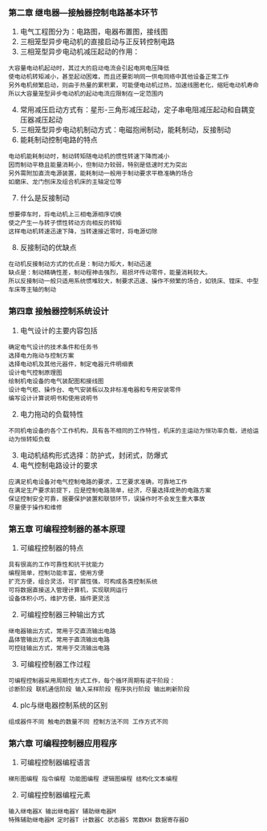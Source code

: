 ### 第二章 继电器—接触器控制电路基本环节

1. 电气工程图分为：电路图，电器布置图，接线图
2. 三相笼型异步电动机的直接启动与正反转控制电路
3. 三相笼型异步电动机减压起动的作用：
```
大容量电动机起动时，其过大的启动电流会引起电网电压降低
使电动机转矩减小，甚至起动困难，而且还要影响同一供电同络中其他设备正常工作
另外电机频繁启动，则由于热量的累积累，可能便电动机过热，加速线圈老化，缩短电动机寿命
所以大容量笼型异步电动机的起动电流应限制在一定范围内
```
4. 常用减压启动方式有：星形-三角形减压起动，定子串电阻减压起动和自耦变压器减压起动
5. 三相笼型异步电动机制动方式：电磁抱闸制动，能耗制动，反接制动
6. 能耗制动控制电路的特点
```
电动机能耗制动时，制动转矩随电动机的惯性转速下降而减小
因而制动平稳且能量消耗小，但制动力较弱，特别是低速时尤为突出
另外需附加直流电源装置，能耗制动一般用于制动要求平稳准确的场合
如磨床、龙门刨床及组合机床的主轴定位等
```

7. 什么是反接制动
```
想要停车时，将电动机上三相电源相序切换
使之产生一与转子惯性转动方向相反的转矩
这样电动机转速迅速下降，当转速接近零时，将电源切除
```

8. 反接制动的优缺点
```
在动机反接制动方式的优点是：制动力矩大，制动迅速
缺点是：制动精确性差，制动程神击强烈，易损坏传动零件，能量消耗较大。
所以反接制动一般只适用系统惯堆较大，制要求迅速、操作不频繁的场合，如铣床、镗床、中型车床等主轴的制动
```


### 第四章 接触器控制系统设计
1. 电气设计的主要内容包括
```
确定电气设计的技术条件和任务书
选择电力拖动与控制方案
选择电动机及其他元器件，制定电器元件明细表
设计电气控制原理图
绘制机电设备的电气装配图和接线图
设计电气柜、操作台、电气安装板以及非标准电器和专用安装零件
编写设计计算说明书和使用说明书
```

2. 电力拖动的负载特性
```
不同机电设备的各个工作机构，具有各不相同的工作特性，机床的主运动为恒功率负载，进给运动为恒转矩负载
```

3. 电动机结构形式选择：防护式，封闭式，防爆式
4. 电气控制电路设计的要求
```
应满足机电设备对电气控制电路的要求，工艺要求准确，可靠地工作
在满足生产要求前提下，应是控制电路简单，经济，尽量选择成熟的电路方案
保证控制安全可靠，据要保护装置和联锁环节，误操作时不会发生重大事故
尽量便于操作和维修
```


### 第五章 可编程控制器的基本原理
1. 可编程控制器的特点
```
具有很高的工作可靠性和抗干扰能力
编程简单，控制功能丰富，使用方便
扩充方便，组合灵活，可扩展性强，可构成各类控制系统
可将数据直接送入管理计算机，实现联网运行
设备体积小巧，维护方便，插件更灵活
```

2. 可编程控制器三种输出方式
```
继电器输出方式，常用于交直流输出电路
晶体管输出方式，常用于直流输出电路 
可控硅输出方式，常用于交流输出电路
```

3. 可编程控制器工作过程
```
可编程控制器采用周期性方式工作，每个循环周期有诺干阶段：
诊断阶段 联机通信阶段 输入采样阶段 程序执行阶段 输出刷新阶段
```

4. plc与继电器控制系统的区别
```
组成器件不同 触电的数量不同 控制方法不同 工作方式不同
```


### 第六章 可编程控制器应用程序
1. 可编程控制器编程语言
```
梯形图编程 指令编程 功能图编程 逻辑图编程 结构化文本编程
```

2. 可编程控制器编程元素
```
输入继电器X 输出继电器Y 辅助继电器M 
特殊辅助继电器M 定时器T 计数器C 状态器S 常数KH 数据寄存器D
```
